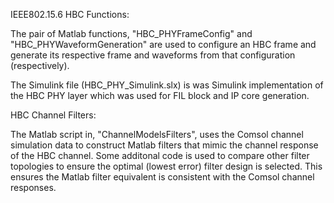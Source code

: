 IEEE802.15.6 HBC Functions: 

The pair of Matlab functions, "HBC_PHYFrameConfig" and "HBC_PHYWaveformGeneration" are used to configure an HBC frame and generate its respective frame and waveforms from that configuration (respectively). 

The Simulink file (HBC_PHY_Simulink.slx) is was Simulink implementation of the HBC PHY layer which was used for FIL block and IP core generation.

HBC Channel Filters: 

The Matlab script in, "ChannelModelsFilters", uses the Comsol channel simulation data to construct Matlab filters that mimic the channel response of the HBC channel. Some additonal code is used to compare other filter topologies to ensure the optimal (lowest error) filter design is selected. This ensures the Matlab filter equivalent is consistent with the Comsol channel responses. 
